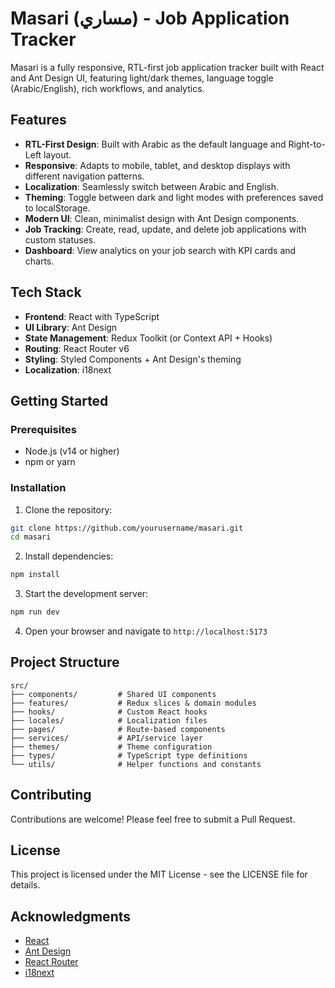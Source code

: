 # Masari (مساري) - Job Application Tracker

Masari is a fully responsive, RTL-first job application tracker built with React and Ant Design UI, featuring light/dark themes, language toggle (Arabic/English), rich workflows, and analytics.

## Features

- **RTL-First Design**: Built with Arabic as the default language and Right-to-Left layout.
- **Responsive**: Adapts to mobile, tablet, and desktop displays with different navigation patterns.
- **Localization**: Seamlessly switch between Arabic and English.
- **Theming**: Toggle between dark and light modes with preferences saved to localStorage.
- **Modern UI**: Clean, minimalist design with Ant Design components.
- **Job Tracking**: Create, read, update, and delete job applications with custom statuses.
- **Dashboard**: View analytics on your job search with KPI cards and charts.

## Tech Stack

- **Frontend**: React with TypeScript
- **UI Library**: Ant Design
- **State Management**: Redux Toolkit (or Context API + Hooks)
- **Routing**: React Router v6
- **Styling**: Styled Components + Ant Design's theming
- **Localization**: i18next

## Getting Started

### Prerequisites

- Node.js (v14 or higher)
- npm or yarn

### Installation

1. Clone the repository:
```bash
git clone https://github.com/yourusername/masari.git
cd masari
```

2. Install dependencies:
```bash
npm install
```

3. Start the development server:
```bash
npm run dev
```

4. Open your browser and navigate to `http://localhost:5173`

## Project Structure

```
src/
├── components/         # Shared UI components
├── features/           # Redux slices & domain modules
├── hooks/              # Custom React hooks
├── locales/            # Localization files
├── pages/              # Route-based components
├── services/           # API/service layer
├── themes/             # Theme configuration
├── types/              # TypeScript type definitions
└── utils/              # Helper functions and constants
```

## Contributing

Contributions are welcome! Please feel free to submit a Pull Request.

## License

This project is licensed under the MIT License - see the LICENSE file for details.

## Acknowledgments

- [React](https://reactjs.org/)
- [Ant Design](https://ant.design/)
- [React Router](https://reactrouter.com/)
- [i18next](https://www.i18next.com/)
